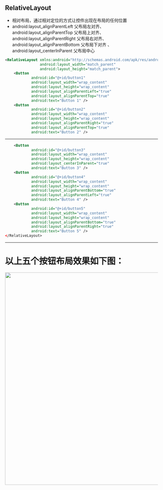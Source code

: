 
## RelativeLayout

- 相对布局，通过相对定位的方式让控件出现在布局的任何位置
- android:layout_alignParentLeft 父布局左对齐、android:layout_alignParentTop 父布局上对齐、
android:layout_alignParentRight 父布局右对齐、android:layout_alignParentBottom 父布局下对齐
、android:layout_centerInParent 父布局中心

```xml
<RelativeLayout xmlns:android="http://schemas.android.com/apk/res/android"
                android:layout_width="match_parent"
                android:layout_height="match_parent">
    <Button
            android:id="@+id/button1"
            android:layout_width="wrap_content"
            android:layout_height="wrap_content"
            android:layout_alignParentLeft="true"
            android:layout_alignParentTop="true"
            android:text="Button 1" />
    <Button
            android:id="@+id/button2"
            android:layout_width="wrap_content"
            android:layout_height="wrap_content"
            android:layout_alignParentRight="true"
            android:layout_alignParentTop="true"
            android:text="Button 2" />
```

---

```xml
    <Button
            android:id="@+id/button3"
            android:layout_width="wrap_content"
            android:layout_height="wrap_content"
            android:layout_centerInParent="true"
            android:text="Button 3" />
    <Button
            android:id="@+id/button4"
            android:layout_width="wrap_content"
            android:layout_height="wrap_content"
            android:layout_alignParentBottom="true"
            android:layout_alignParentLeft="true"
            android:text="Button 4" />
    <Button
            android:id="@+id/button5"
            android:layout_width="wrap_content"
            android:layout_height="wrap_content"
            android:layout_alignParentBottom="true"
            android:layout_alignParentRight="true"
            android:text="Button 5" />
</RelativeLayout>
```

--- 
# 以上五个按钮布局效果如下图：
<div class="flex flex-col items-center justify-center">
    <img src="/relative-layout.png" width="700"/>
</div>

